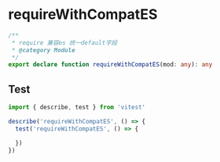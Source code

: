 # requireWithCompatES
```ts
/**
 * require 兼容es 统一default字段
 * @category Module
 */
export declare function requireWithCompatES(mod: any): any

```

## Test
```ts
import { describe, test } from 'vitest'

describe('requireWithCompatES', () => {
  test('requireWithCompatES', () => {

  })
})
```

